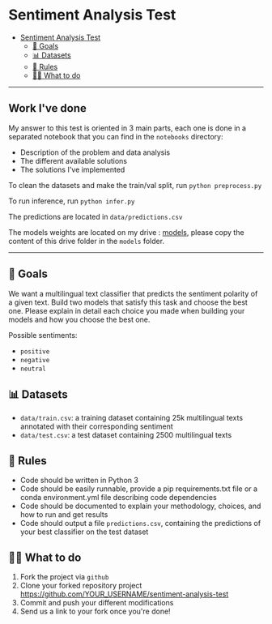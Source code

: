 # Sentiment Analysis Test

- [Sentiment Analysis Test](#sentiment-analysis-test)
  - [🎯 Goals](#user-content--goals)
  - [📊 Datasets](#user-content--datasets)
  - [📖 Rules](#user-content--rules)
  - [👩‍💻 What to do](#user-content--what-to-do)



-------

## Work I've done

My answer to this test is oriented in 3 main parts, each one is done in a separated notebook that you can find in the `notebooks` directory:
- Description of the problem and data analysis
- The different available solutions
- The solutions I've implemented

To clean the datasets and make the train/val split, run ```python preprocess.py```

To run inference, run `python infer.py`

The predictions are located in `data/predictions.csv`

The models weights are located on my drive : [models](https://drive.google.com/drive/folders/1L732rx9QgAAntQ21IKQsRKyVHQRjpbmd?usp=sharing), please copy the content of this drive folder in the `models` folder.

--------

## 🎯 Goals

We want a multilingual text classifier that predicts the sentiment polarity of a given text.
Build two models that satisfy this task and choose the best one.
Please explain in detail each choice you made when building your models and how you choose the best one.

Possible sentiments:
* `positive`
* `negative`
* `neutral`

## 📊 Datasets

* `data/train.csv`: a training dataset containing 25k multilingual texts annotated with their corresponding sentiment
* `data/test.csv`: a test dataset containing 2500 multilingual texts


## 📖 Rules

* Code should be written in Python 3
* Code should be easily runnable, provide a pip requirements.txt file or a conda environment.yml file describing code dependencies
* Code should be documented to explain your methodology, choices, and how to run and get results
* Code should output a file `predictions.csv`, containing the predictions of your best classifier on the test dataset

## 👩‍💻 What to do

1. Fork the project via `github`
2. Clone your forked repository project https://github.com/YOUR_USERNAME/sentiment-analysis-test
3. Commit and push your different modifications
4. Send us a link to your fork once you're done!
